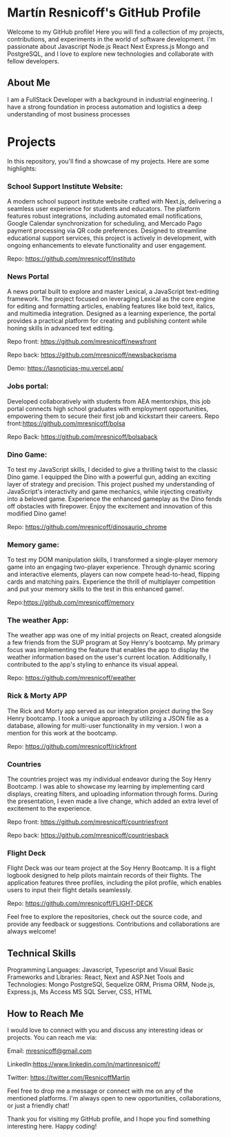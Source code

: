 # Martín Resnicoff's GitHub Profile
Welcome to my GitHub profile! Here you will find a collection of my projects, contributions, and experiments in the world of software development. I'm passionate about Javascript Node.js React Next Express.js Mongo and PostgreSQL, and I love to explore new technologies and collaborate with fellow developers.

## About Me
I am a FullStack Developer with a background in industrial engineering. I have a strong foundation in process automation and logistics a deep understanding of most business processes

# Projects
In this repository, you'll find a showcase of my projects. Here are some highlights:

### School Support Institute Website:
A modern school support institute website crafted with Next.js, delivering a seamless user experience for students and educators. The platform features robust integrations, including automated email notifications, Google Calendar synchronization for scheduling, and Mercado Pago payment processing via QR code preferences. Designed to streamline educational support services, this project is actively in development, with ongoing enhancements to elevate functionality and user engagement.

Repo: https://github.com/mresnicoff/instituto



### News Portal
A news portal built to explore and master Lexical, a JavaScript text-editing framework. The project focused on leveraging Lexical as the core engine for editing and formatting articles, enabling features like bold text, italics, and multimedia integration. Designed as a learning experience, the portal provides a practical platform for creating and publishing content while honing skills in advanced text editing.

Repo front: https://github.com/mresnicoff/newsfront

Repo back: https://github.com/mresnicoff/newsbackprisma

Demo: https://lasnoticias-mu.vercel.app/

### Jobs portal:
Developed collaboratively with students from AEA mentorships, this job portal connects high school graduates with employment opportunities, empowering them to secure their first job and kickstart their careers.
Repo front:https://github.com/mresnicoff/bolsa

Repo Back: https://github.com/mresnicoff/bolsaback


### Dino Game:
To test my JavaScript skills, I decided to give a thrilling twist to the classic Dino game. I equipped the Dino with a powerful gun, adding an exciting layer of strategy and precision. This project pushed my understanding of JavaScript's interactivity and game mechanics, while injecting creativity into a beloved game. Experience the enhanced gameplay as the Dino fends off obstacles with firepower. Enjoy the excitement and innovation of this modified Dino game!

Repo: https://github.com/mresnicoff/dinosaurio_chrome

### Memory game:
To test my DOM manipulation skills, I transformed a single-player memory game into an engaging two-player experience. Through dynamic scoring and interactive elements, players can now compete head-to-head, flipping cards and matching pairs. Experience the thrill of multiplayer competition and put your memory skills to the test in this enhanced game!.

Repo:https://github.com/mresnicoff/memory

### The weather App:
The weather app was one of my initial projects on React, created alongside a few friends from the SUP program at Soy Henry's bootcamp. My primary focus was implementing the feature that enables the app to display the weather information based on the user's current location. Additionally, I contributed to the app's styling to enhance its visual appeal.

Repo: https://github.com/mresnicoff/weather

### Rick & Morty APP
The Rick and Morty app served as our integration project during the Soy Henry bootcamp. I took a unique approach by utilizing a JSON file as a database, allowing for multi-user functionality in my version. I won a mention for this work at the bootcamp.

Repo: https://github.com/mresnicoff/rickfront

### Countries
The countries project was my individual endeavor during the Soy Henry Bootcamp. I was able to showcase my learning by implementing card displays, creating filters, and uploading information through forms. During the presentation, I even made a live change, which added an extra level of excitement to the experience.

Repo front: https://github.com/mresnicoff/countriesfront

Repo back: https://github.com/mresnicoff/countriesback

### Flight Deck
Flight Deck was our team project at the Soy Henry Bootcamp. It is a flight logbook designed to help pilots maintain records of their flights. The application features three profiles, including the pilot profile, which enables users to input their flight details seamlessly.

Repo: https://github.com/mresnicoff/FLIGHT-DECK

Feel free to explore the repositories, check out the source code, and provide any feedback or suggestions. Contributions and collaborations are always welcome!

## Technical Skills
Programming Languages: Javascript, Typescript  and Visual Basic 
Frameworks and Libraries: React, Next and ASP.Net
Tools and Technologies: Mongo PostgreSQl, Sequelize ORM, Prisma ORM, Node.js, Express.js, Ms Access MS SQL Server, CSS, HTML
## How to Reach Me
I would love to connect with you and discuss any interesting ideas or projects. You can reach me via:

Email: mresnicoff@gmail.com

LinkedIn:https://www.linkedin.com/in/martinresnicoff/

Twitter: https://twitter.com/ResnicoffMartin

Feel free to drop me a message or connect with me on any of the mentioned platforms. I'm always open to new opportunities, collaborations, or just a friendly chat!

Thank you for visiting my GitHub profile, and I hope you find something interesting here. Happy coding!
